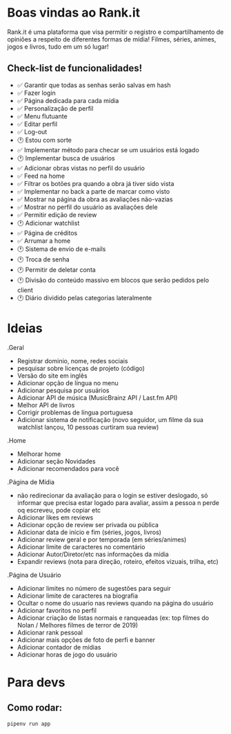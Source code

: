 # Boas vindas ao Rank.it

Rank.it é uma plataforma que visa permitir o registro e compartilhamento de opiniões a respeito de diferentes formas de mídia! Filmes, séries, animes, jogos e livros, tudo em um só lugar!


## Check-list de funcionalidades!

- ✅ Garantir que todas as senhas serão salvas em hash
- ✅ Fazer login
- ✅ Página dedicada para cada mídia
- ✅ Personalização de perfil
- ✅ Menu flutuante
- ✅ Editar perfil
- ✅ Log-out
- 🕐 Estou com sorte
- ✅ Implementar método para checar se um usuários está logado
- 🕐 Implementar busca de usuários
- ✅ Adicionar obras vistas no perfil do usuário
- ✅ Feed na home
- ✅ Filtrar os botões pra quando a obra já tiver sido vista
- ✅ Implementar no back a parte de marcar como visto
- ✅ Mostrar na página da obra as avaliações não-vazias
- ✅ Mostrar no perfil do usuário as avaliações dele
- ✅ Permitir edição de review
- 🕐 Adicionar watchlist
- ✅ Página de créditos
- ✅ Arrumar a home
- 🕐 Sistema de envio de e-mails
- 🕐 Troca de senha
- 🕐 Permitir de deletar conta
- 🕐 Divisão do conteúdo massivo em blocos que serão pedidos pelo client
- 🕐 Diário dividido pelas categorias lateralmente

# Ideias
.Geral
- Registrar dominio, nome, redes sociais
- pesquisar sobre licenças de projeto (código)
- Versão do site em inglês
- Adicionar opção de língua no menu
- Adicionar pesquisa por usuários
- Adicionar API de música (MusicBrainz API / Last.fm API)
- Melhor API de livros
- Corrigir problemas de língua portuguesa
- Adicionar sistema de notificação (novo seguidor, um filme da sua watchlist lançou, 10 pessoas curtiram sua review)

.Home
- Melhorar home
- Adicionar seção Novidades
- Adicionar recomendados para você

.Página de Mídia
- não redirecionar da avaliação para o login se estiver deslogado, só informar que precisa estar logado para avaliar, assim a pessoa n perde oq escreveu, pode copiar etc
- Adicionar likes em reviews
- Adicionar opção de review ser privada ou pública
- Adicionar data de início e fim (séries, jogos, livros)
- Adicionar review geral e por temporada (em séries/animes)
- Adicionar limite de caracteres no comentário
- Adicionar Autor/Diretor/etc nas informações da mídia
- Expandir reviews (nota para direção, roteiro, efeitos vizuais, trilha, etc)

.Página de Usuário
- Adicionar limites no número de sugestões para seguir 
- Adicionar limite de caracteres na biografia
- Ocultar o nome do usuario nas reviews quando na página do usuário
- Adicionar favoritos no perfil
- Adicionar criação de listas normais e ranqueadas (ex: top filmes do Nolan / Melhores filmes de terror de 2019)
- Adicionar rank pessoal
- Adicionar mais opções de foto de perfi e banner
- Adicionar contador de mídias
- Adicionar horas de jogo do usuário

# Para devs

## Como rodar:

```shell
pipenv run app
```
